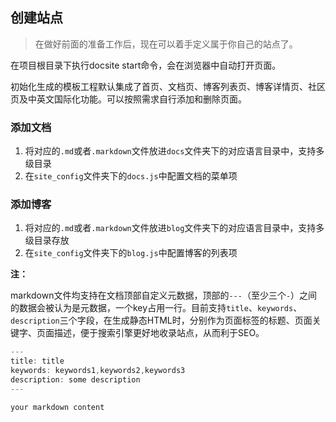 ## 创建站点

> 在做好前面的准备工作后，现在可以着手定义属于你自己的站点了。

在项目根目录下执行docsite start命令，会在浏览器中自动打开页面。

初始化生成的模板工程默认集成了首页、文档页、博客列表页、博客详情页、社区页及中英文国际化功能。可以按照需求自行添加和删除页面。

### 添加文档

1. 将对应的`.md`或者`.markdown`文件放进`docs`文件夹下的对应语言目录中，支持多级目录
2. 在`site_config`文件夹下的`docs.js`中配置文档的菜单项

### 添加博客

1. 将对应的`.md`或者`.markdown`文件放进`blog`文件夹下的对应语言目录中，支持多级目录存放
2. 在`site_config`文件夹下的`blog.js`中配置博客的列表项

**注：**

markdown文件均支持在文档顶部自定义元数据，顶部的`---`（至少三个`-`）之间的数据会被认为是元数据，一个key占用一行。目前支持`title`、`keywords`、`description`三个字段，在生成静态HTML时，分别作为页面标签的标题、页面关键字、页面描述，便于搜索引擎更好地收录站点，从而利于SEO。

```js
---
title: title
keywords: keywords1,keywords2,keywords3
description: some description
---

your markdown content
```